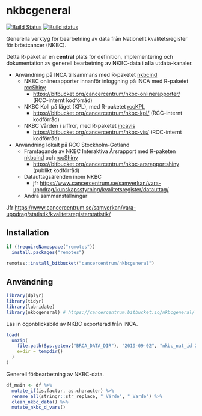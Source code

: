 
<!-- README.md är genererad från README.Rmd. Vänligen redigera den filen. -->

# nkbcgeneral

[![Build
Status](https://travis-ci.org/oc1lojo/nkbcgeneral.svg?branch=master)](https://travis-ci.org/oc1lojo/nkbcgeneral)
[![Build
status](https://ci.appveyor.com/api/projects/status/6sejow2uewcd5t03/branch/master?svg=true)](https://ci.appveyor.com/project/oc1lojo/nkbcgeneral/branch/master)

Generella verktyg för bearbetning av data från Nationellt
kvalitetsregister för bröstcancer (NKBC).

Detta R-paket är en **central** plats för definition, implementering och
dokumentation av generell bearbetning av NKBC-data i **alla**
utdata-kanaler.

  - Användning på INCA tillsammans med R-paketet [nkbcind](https://bitbucket.org/cancercentrum/nkbcind)
      - NKBC onlinerapporter innanför inloggning på INCA med R-paketet
        [rccShiny](https://bitbucket.org/cancercentrum/rccshiny)
          - <https://bitbucket.org/cancercentrum/nkbc-onlinerapporter/>
            (RCC-internt kodförråd)
      - NKBC Koll på läget (KPL), med R-paketet
        [rccKPL](https://bitbucket.org/cancercentrum/rcckpl)
          - <https://bitbucket.org/cancercentrum/nkbc-kpl/> (RCC-internt
            kodförråd)
      - NKBC Vården i siffror, med R-paketet
        [incavis](https://bitbucket.org/cancercentrum/incavis)
          - <https://bitbucket.org/cancercentrum/nkbc-vis/> (RCC-internt
            kodförråd)
  - Användning lokalt på RCC Stockholm-Gotland
      - Framtagande av NKBC Interaktiva Årsrapport med R-paketen [nkbcind](https://bitbucket.org/cancercentrum/nkbcind) och [rccShiny](https://bitbucket.org/cancercentrum/rccshiny)
          - <https://bitbucket.org/cancercentrum/nkbc-arsrapportshiny>
            (publikt kodförråd)
      - Datauttagsärenden inom NKBC
          - jfr
            <https://www.cancercentrum.se/samverkan/vara-uppdrag/kunskapsstyrning/kvalitetsregister/datauttag/>
      - Andra sammanställningar

Jfr
<https://www.cancercentrum.se/samverkan/vara-uppdrag/statistik/kvalitetsregisterstatistik/>

## Installation

``` r
if (!requireNamespace("remotes"))
  install.packages("remotes")

remotes::install_bitbucket("cancercentrum/nkbcgeneral")
```

## Användning

``` r
library(dplyr)
library(tidyr)
library(lubridate)
library(nkbcgeneral) # https://cancercentrum.bitbucket.io/nkbcgeneral/
```

Läs in ögonblicksbild av NKBC exporterad från INCA.

``` r
load(
  unzip(
    file.path(Sys.getenv("BRCA_DATA_DIR"), "2019-09-02", "nkbc_nat_id 2019-09-02 09-02-35.zip"),
    exdir = tempdir()
  )
)
```

Generell förbearbetning av NKBC-data.

``` r
df_main <- df %>%
  mutate_if(is.factor, as.character) %>%
  rename_all(stringr::str_replace, "_Värde", "_Varde") %>%
  clean_nkbc_data() %>%
  mutate_nkbc_d_vars()
```
